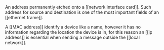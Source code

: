 An address permanently etched onto a [[network interface card]]. Such address for source and destination is one of the most important fields of an [[ethernet frame]].

A [[MAC address]] identify a device like a name, however it has no information regarding the location the device is in, for this reason an [[ip address]] is essential when sending a message outside the [[local network]].